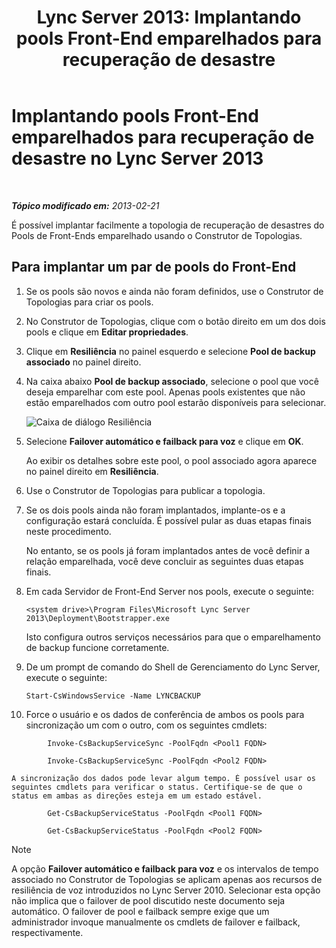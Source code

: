 ﻿---
title: 'Lync Server 2013: Implantando pools Front-End emparelhados para recuperação de desastre'
TOCTitle: Implantando pools Front-End emparelhados para recuperação de desastre
ms:assetid: 2f12467c-8b90-43e6-831b-a0b096427f17
ms:mtpsurl: https://technet.microsoft.com/pt-br/library/JJ204773(v=OCS.15)
ms:contentKeyID: 49306269
ms.date: 05/19/2016
mtps_version: v=OCS.15
ms.translationtype: HT
---

# Implantando pools Front-End emparelhados para recuperação de desastre no Lync Server 2013

 

_**Tópico modificado em:** 2013-02-21_

É possível implantar facilmente a topologia de recuperação de desastres do Pools de Front-Ends emparelhado usando o Construtor de Topologias.

## Para implantar um par de pools do Front-End

1.  Se os pools são novos e ainda não foram definidos, use o Construtor de Topologias para criar os pools.

2.  No Construtor de Topologias, clique com o botão direito em um dos dois pools e clique em **Editar propriedades**.

3.  Clique em **Resiliência** no painel esquerdo e selecione **Pool de backup associado** no painel direito.

4.  Na caixa abaixo **Pool de backup associado**, selecione o pool que você deseja emparelhar com este pool. Apenas pools existentes que não estão emparelhados com outro pool estarão disponíveis para selecionar.
    
    ![Caixa de diálogo Resiliência](images/JJ204773.36080581-db76-497d-bf9e-f02b39574d0e(OCS.15).png "Caixa de diálogo Resiliência")  

5.  Selecione **Failover automático e failback para voz** e clique em **OK**.
    
    Ao exibir os detalhes sobre este pool, o pool associado agora aparece no painel direito em **Resiliência**.

6.  Use o Construtor de Topologias para publicar a topologia.

7.  Se os dois pools ainda não foram implantados, implante-os e a configuração estará concluída. É possível pular as duas etapas finais neste procedimento.
    
    No entanto, se os pools já foram implantados antes de você definir a relação emparelhada, você deve concluir as seguintes duas etapas finais.

8.  Em cada Servidor de Front-End Server nos pools, execute o seguinte:
    
        <system drive>\Program Files\Microsoft Lync Server 2013\Deployment\Bootstrapper.exe 
    
    Isto configura outros serviços necessários para que o emparelhamento de backup funcione corretamente.

9.  De um prompt de comando do Shell de Gerenciamento do Lync Server, execute o seguinte:
    
        Start-CsWindowsService -Name LYNCBACKUP

10. Force o usuário e os dados de conferência de ambos os pools para sincronização um com o outro, com os seguintes cmdlets:
    
```
        Invoke-CsBackupServiceSync -PoolFqdn <Pool1 FQDN>
```
```    
        Invoke-CsBackupServiceSync -PoolFqdn <Pool2 FQDN>
```

    A sincronização dos dados pode levar algum tempo. É possível usar os seguintes cmdlets para verificar o status. Certifique-se de que o status em ambas as direções esteja em um estado estável.
    
```
        Get-CsBackupServiceStatus -PoolFqdn <Pool1 FQDN>
```
```    
        Get-CsBackupServiceStatus -PoolFqdn <Pool2 FQDN>
```

> [!note]  
> A opção <strong>Failover automático e failback para voz</strong> e os intervalos de tempo associado no Construtor de Topologias se aplicam apenas aos recursos de resiliência de voz introduzidos no Lync Server 2010. Selecionar esta opção não implica que o failover de pool discutido neste documento seja automático. O failover de pool e failback sempre exige que um administrador invoque manualmente os cmdlets de failover e failback, respectivamente.
